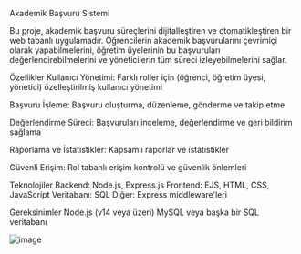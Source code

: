 Akademik Başvuru Sistemi

Bu proje, akademik başvuru süreçlerini dijitalleştiren ve otomatikleştiren bir web tabanlı uygulamadır. Öğrencilerin akademik başvurularını çevrimiçi olarak yapabilmelerini, öğretim üyelerinin bu başvuruları değerlendirebilmelerini ve yöneticilerin tüm süreci izleyebilmelerini sağlar.

Özellikler
Kullanıcı Yönetimi: Farklı roller için (öğrenci, öğretim üyesi, yönetici) özelleştirilmiş kullanıcı yönetimi

Başvuru İşleme: Başvuru oluşturma, düzenleme, gönderme ve takip etme

Değerlendirme Süreci: Başvuruları inceleme, değerlendirme ve geri bildirim sağlama

Raporlama ve İstatistikler: Kapsamlı raporlar ve istatistikler

Güvenli Erişim: Rol tabanlı erişim kontrolü ve güvenlik önlemleri

Teknolojiler
Backend: Node.js, Express.js
Frontend: EJS, HTML, CSS, JavaScript
Veritabanı: SQL
Diğer: Express middleware'leri

Gereksinimler
Node.js (v14 veya üzeri)
MySQL veya başka bir SQL veritabanı

![image](https://github.com/user-attachments/assets/c0fba74f-41e0-4925-96bc-3e7e901bc422)
